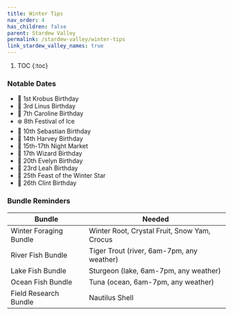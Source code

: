 ```yaml
---
title: Winter Tips
nav_order: 4
has_children: false
parent: Stardew Valley
permalink: /stardew-valley/winter-tips
link_stardew_valley_names: true
---
```

1. TOC
{:toc}

### Notable Dates
- 🎉 1st Krobus Birthday
- 🎉 3rd Linus Birthday
- 🎉 7th Caroline Birthday
- ❄️ 8th Festival of Ice
- 🎉 10th Sebastian Birthday
- 🎉 14th Harvey Birthday
- 🏮 15th-17th Night Market
- 🎉 17th Wizard Birthday
- 🎉 20th Evelyn Birthday
- 🎉 23rd Leah Birthday
- 🎄 25th Feast of the Winter Star
- 🎉 26th Clint Birthday

### Bundle Reminders

| Bundle | Needed |
|-|-|
| Winter Foraging Bundle | Winter Root, Crystal Fruit, Snow Yam, Crocus |
| River Fish Bundle | Tiger Trout (river, 6am-7pm, any weather) |
| Lake Fish Bundle | Sturgeon (lake, 6am-7pm, any weather) |
| Ocean Fish Bundle | Tuna (ocean, 6am-7pm, any weather) |
| Field Research Bundle | Nautilus Shell |
